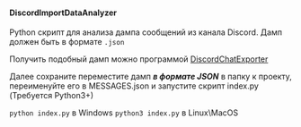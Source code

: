 #### **DiscordImportDataAnalyzer**

Python скрипт для анализа дампа сообщений из канала Discord. Дамп должен быть в формате `.json`

Получить подобный дамп можно программой [DiscordChatExporter](https://github.com/Tyrrrz/DiscordChatExporter)

Далее сохраните переместите дамп **_в формате JSON_** в папку к проекту, переименуйте его в MESSAGES.json и запустите скрипт index.py (Требуется Python3+)

`python index.py` в Windows
`python3 index.py` в Linux\MacOS
